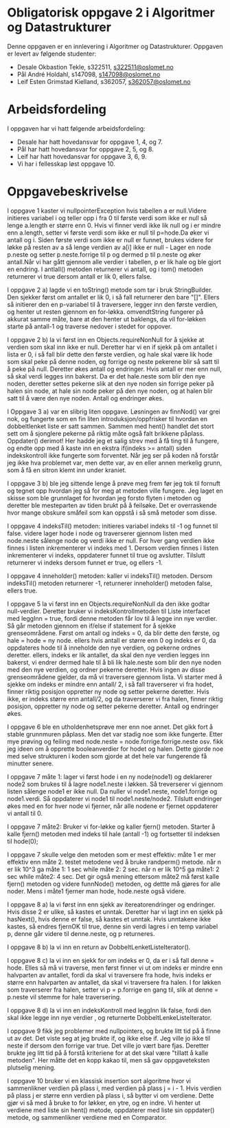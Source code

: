# Obligatorisk oppgave 2 i Algoritmer og Datastrukturer

Denne oppgaven er en innlevering i Algoritmer og Datastrukturer. 
Oppgaven er levert av følgende studenter:

* Desale Okbastion Tekle, s322511, s322511@oslomet.no
* Pål André Holdahl, s147098, s147098@oslomet.no
* Leif Esten Grimstad Kielland, s362057, s362057@oslomet.no

# Arbeidsfordeling

I oppgaven har vi hatt følgende arbeidsfordeling:
* Desale har hatt hovedansvar for oppgave 1, 4, og 7. 
* Pål har hatt hovedansvar for oppgave 2, 5, og 8. 
* Leif har hatt hovedansvar for oppgave 3, 6, 9. 
* Vi har i fellesskap løst oppgave 10. 

# Oppgavebeskrivelse

I oppgave 1 kaster vi nullpointerException hvis tabellen a er null.Videre initieres variabel i og teller opp i fra 0 til første verdi
som ikke er null så lenge a.length er større enn 0. Hvis vi finner verdi ikke lik null og i er mindre enn a.length, setter vi første verdi 
som ikke er null til p=hode.Da øker vi antall og i. Siden første verdi som ikke er null er funnet, brukes videre for løkke på resten av a 
så lenge verdien av a[i] ikke er null - Lager en node p.neste og setter p.neste.forrige til p og dermed p til p.neste og øker antall.Når vi 
har gått gjennom alle verdier i tabellen, p er lik hale og ble gjort en endring. I antlall() metoden returnerer vi antall, og i tom()
metoden returnerer vi true dersom antall er lik 0, ellers false.



I oppgave 2 a) lagde vi en toString() metode som tar i bruk StringBuilder. Den sjekker først om antallet er lik 0, 
i så fall returnerer den bare "[]". Ellers så initierer den en p-variabel til å traversere, legger inn den første verdien,
og henter ut resten gjennom en for-løkka. omvendtString fungerer på akkurat samme måte, bare at den henter ut 
baklengs, da vil for-løkken starte på antall-1 og traverse nedover i stedet for oppover.

I oppgave 2 b) la vi først inn en Objects.requireNonNull for å sjekke at verdien som skal inn ikke er null. Deretter har 
vi en if sjekk på om antallet i lista er 0, i så fall blir dette den første verdien, og hale skal være lik hode som skal peke
på denne noden, og forrige og neste pekerene blir så satt til å peke på null. Deretter økes antall og endringer. Hvis antall
er mer enn null, så skal verdi legges inn bakerst. Da er det hale.neste som blir den nye noden, deretter settes pekerne slik
at den nye noden sin forrige peker på halen sin node, at hale sin node peker på den nye noden, og at halen blir satt til å være
den nye noden. Antall og endringer økes.

I Oppgave 3 a) var en slibrig liten oppgave. Løsningen av finnNod() var grei nok, og fungerte som en fin liten 
introduksjon/oppfrisker til hvordan en dobbeltlenket liste er satt sammen. Sammen med hent() handlet det stort sett om 
å sjonglere pekerne på riktig måte også falt brikkene påplass. Oppdater() derimot! Her hadde jeg et salig strev med å få ting
til å fungere, og endte opp med å kaste inn en ekstra if(indeks >= antall) siden indekskontroll ikke fungerte som forventet.
Når jeg ser på koden nå forstår jeg ikke hva problemet var, men dette var, av en eller annen merkelig grunn, som å få en sitron
klemt inn under kraniet.

I oppgave 3 b) ble jeg sittende lenge å prøve meg frem før jeg tok til fornuft og tegnet opp hvordan jeg så for meg at metoden
ville fungere. Jeg laget en skisse som ble grunnlaget for hvordan jeg forsto flyten i metoden og deretter ble mesteparten av
tiden brukt på å feilsøke. Det er overraskende hvor mange obskure småfeil som kan oppstå i så små metoder som disse.



I oppgave 4 indeksTil() metoden: initieres variabel indeks til -1 og funnet til false. videre lager hode i node og traverserer
gjennom listen med node.neste sålenge node og verdi ikke er null. For hver gang verdien ikke finnes i listen inkrementerer vi
indeks med 1. Dersom verdien finnes i listen inkrementerer vi indeks, oppdaterer funnet til true og avslutter. Tilslutt
returnerer vi indeks dersom funnet er true, og ellers -1.

I oppgave 4 inneholder() metoden: kaller vi indeksTil() metoden. Dersom indeksTil() metoden returnerer -1, returnerer 
inneholder() metoden false, ellers true.


I oppgave 5 la vi først inn en Objects.requireNonNull da den ikke godtar null-verdier. Deretter bruker vi indeksKontrollmetoden
til Liste interfacet med leggInn = true, fordi denne metoden får lov til å legge inn nye verdier. Så går metoden gjennom en 
if/else if statement for å sjekke grenseområdene. Først om antall og indeks = 0, da blir dette den første, og hale  = hode = ny node.
ellers hvis antall er større enn 0 og indeks er 0, da oppdateres hode til å inneholde den nye verdien, og pekerne ordnes deretter.
ellers, indeks er lik antallet, da skal den nye verdien legges inn bakerst, vi endrer dermed hale til å bli lik hale.neste som blir
den nye noden med den nye verdien, og ordner pekerne deretter. Hvis ingen av disse grenseområdene gjelder, da må vi traversere
gjennom lista. Vi starter med å sjekke om indeks er mindre enn antall/ 2, i så fall traverserer vi fra hodet, finner riktig posisjon
oppretter ny node og setter pekerne deretter. Hvis ikke, er indeks større enn antall/2, og da traverserer vi fra halen, finner riktig posisjon, 
oppretter ny node og setter pekerne deretter. Antall og endringer økes.

I oppgave 6 ble en utholdenhetsprøve mer enn noe annet. Det gikk fort å stable grunnmuren påplass. Men det var stadig noe som 
ikke fungerte. Etter mye prøving og feiling med node.neste = node.forrige.forrige.neste osv. fikk jeg ideen om å opprette 
booleanverdier for hodet og halen. Dette gjorde noe med selve strukturen i koden som gjorde at det hele var fungerende få minutter
senere.



I oppgave 7 måte 1: lager vi først hode i en ny node(node1) og deklarerer node2 som brukes til å lagre node1.neste i løkken. 
Så treverserer vi gjennom listen sålenge node1 er ikke null. Da nuller vi node1.neste, node1.forrige og node1.verdi. Så
oppdaterer vi node1 til node1.neste/node2. Tilslutt endringer økes med en for hver node vi fjerner, når alle nodene er 
fjernet oppdaterer vi antall til 0.

I oppgave 7 måte2: Bruker vi for-løkke og kaller fjern() metoden. Starter å kalle fjern() metoden med indeks til hale
(antall -1) og fortsetter til indeksen til hode(0);

I oppgave 7 skulle velge den metoden som er mest effektiv: måte 1 er mer effektiv enn måte 2. testet metodene ved å bruke 
randperm() metode. når n er lik 10^3 ga måte 1: 1 sec while måte 2: 2 sec. når n er lik 10^5 ga måte1: 2 sec while måte2:
4 sec. Det gir også mening ettersom måte2 må først kalle fjern() metoden og videre funnNode() metoden, og dettte må gjøres
for alle noder. Mens i måte1 fjerner man hode, hode.neste også videre.


I oppgave 8 a) la vi først inn enn sjekk av itereatorendringer og endringer. Hvis disse 2 er ulike, så kastes et unntak. 
Deretter har vi lagt inn en sjekk på hasNext(), hvis denne er false, så kastes et unntak. Hvis unntakene ikke kastes, så 
endres fjernOK til true, denne sin verdi lagres i en temp variabel p, denne går videre til denne.neste, og p returneres.

I oppgave 8 b) la vi inn en return av DobbeltLenketListeIterator().

I oppgave 8 c) la vi inn en sjekk for om indeks er 0, da er i så fall denne = hode. Elles så må vi traverse, men først finner 
vi ut om indeks er mindre enn halvparten av antallet, fordi da skal vi traversere fra hode, hvis indeks er større enn halvparten
av antallet, da skal vi traversere fra halen. I for løkken som traverserer fra halen, setter vi p = p.forrige en gang til, slik
at denne = p.neste vil stemme for hale traversering.

I oppgave 8 d) la vi inn en indeksKontroll med leggInn lik false, fordi den skal ikke legge inn nye verdier ,
og returnerte DobbeltLenkeListeIterator.

I oppgave 9 fikk jeg problemer med nullpointers, og brukte litt tid på å finne ut av det. Det viste seg at jeg brukte if,
og ikke else if. Jeg ville jo ikke til neste if dersom den forrige var true. Det ville jo vært bare fjas.
Deretter brukte jeg litt tid på å forstå kriteriene for at det skal være "tillatt å kalle metoden". 
Her måtte det en kopp kakao til, men så gav oppgaveteksten plutselig mening.

I oppgave 10 bruker vi en klassisk insertion sort algoritme hvor vi sammenlikner verdien på plass i, med verdien på plass
j = i - 1. Hvis verdien på plass j er større enn verdien på plass i, så bytter vi om verdiene. Dette gjør vi så med å bruke
to for løkker, en ytre, og en indre. Vi henter ut verdiene med liste sin hent() metode, oppdaterer med liste sin oppdater() metode,
og sammenlikner verdiene med en Comparator. 
